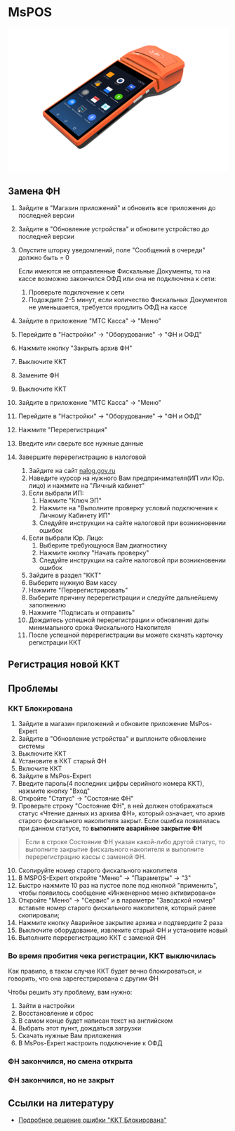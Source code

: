 # MsPOS
![MsPos-K](https://github.com/Barsuchek/Maintenance-Center-Engineer/blob/main/Photo/KKT/MsPosK.png)

## Замена ФН
1. Зайдите в "Магазин приложений" и обновить все приложения до последней версии
2. Зайдите в "Обновление устройства" и обновите устройство до последней версии
3. Опустите шторку уведомлений, поле "Сообщений в очереди" должно быть = 0
	
	Если имеются не отправленные Фискальные Документы, то на кассе возможно закончился ОФД или она не подключена к сети:
	1. Проверьте подключение к сети
	2. Подождите 2-5 минут, если количество Фискальных Документов не уменьшается, требуется продлить ОФД на кассе
4. Зайдите в приложение "МТС Касса" → "Меню"
5. Перейдите в "Настройки" → "Оборудование" → "ФН и ОФД"
6. Нажмите кнопку "Закрыть архив ФН"
7. Выключите ККТ
8. Замените ФН
9. Выключите ККТ
10. Зайдите в приложение "МТС Касса" → "Меню"
11. Перейдите в "Настройки" → "Оборудование" → "ФН и ОФД"
12. Нажмите "Перерегистрация"
13. Введите или сверьте все нужные данные
14. Завершите перерегистрацию в налоговой
	1. Зайдите на сайт [nalog.gov.ru](https://www.nalog.gov.ru)
	2. Наведите курсор на нужного Вам предпринимателя(ИП или Юр. лицо) и нажмите на "Личный кабинет"
	3. Если выбрали ИП:
		1. Нажмите "Ключ ЭП"
		2. Нажмите на "Выполните проверку условий подключения к Личному Кабинету ИП"
		3. Следуйте инструкции на сайте налоговой при возникновении ошибок
	4. Если выбрали Юр. Лицо:
		1. Выберите требующуюся Вам диагностику
		2. Нажмите кнопку "Начать проверку"
		3. Следуйте инструкции на сайте налоговой при возникновении ошибок
	5. Зайдите в раздел "ККТ"
	6. Выберите нужную Вам кассу
	7. Нажмите "Перерегистрировать"
	8. Выберите причину перерегистрации и следуйте дальнейшему заполнению
	9. Нажмите "Подписать и отправить"
	10. Дождитесь успешной перерегистрации и обновления даты минимального срока Фискального Накопителя
	11. После успешной перерегистрации вы можете скачать карточку регистрации ККТ


## Регистрация новой ККТ


## Проблемы
### ККТ Блокирована

1. Зайдите в магазин приложений и обновите приложение MsPos-Expert
2. Зайдите в "Обновление устройства" и выплоните обновление системы
3. Выключите ККТ
4. Установите в ККТ старый ФН
5. Включите ККТ
6. Зайдите в MsPos-Expert
7. Введите пароль(4 последних цифры серийного номера ККТ), нажмите кнопку "Вход"
8. Откройте "Статус" → "Состояние ФН"
9. Проверьте строку "Состояние ФН", в ней должен отображаться статус «Чтение данных из архива ФН», который означает, что архив старого фискального накопителя закрыт. Если ошибка появлялась при данном статусе, то **выполните аварийное закрытие ФН**
> Если в строке Состояние ФН указан какой-либо другой статус, то выполните закрытие фискального накопителя и выполните перерегистрацию кассы с заменой ФН.
10. Скопируйте номер старого фискального накопителя
11. В MSPOS-Expert откройте "Меню" → "Параметры" → "3" 
12. Быстро нажмите 10 раз на пустое поле под кнопкой "применить", чтобы появилось сообщение «Инженерное меню активировано»
13. Откройте "Меню" → "Сервис"  и в параметре "Заводской номер" вставьте номер старого фискального накопителя, который ранее скопировали;
14. Нажмите кнопку Аварийное закрытие архива и подтвердите 2 раза
15. Выключите оборудование, извлеките старый ФН и установите новый
16. Выполните перерегистрацию ККТ с заменой ФН



### Во время пробития чека регистрации, ККТ выключилась

Как правило, в таком случае ККТ будет вечно блокироваться, и говорить, что она зарегестрирована с другим ФН

Чтобы решить эту проблему, вам нужно:

1. Зайти в настройки
2. Восстановление и сброс
3. В самом конце будет написан текст на английском
4. Выбрать этот пункт, дождаться загрузки
5. Скачать нужные Вам приложения
6. В MsPos-Expert настроить подключение к ОФД

### ФН закончился, но смена открыта


### ФН закончился, но не закрыт


## Ссылки на литературу
* [Подробное решение ошибки "ККТ Блокирована"](https://kassa.mts.ru/support/faq/oshibka-kkt-blokirovana/)